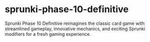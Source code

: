 # sprunki-phase-10-definitive
Sprunki Phase 10 Definitive reimagines the classic card game with streamlined gameplay, innovative mechanics, and exciting Sprunki modifiers for a fresh gaming experience.
